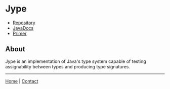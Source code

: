 # Jype

- [Repository](https://github.com/HoneyRoasted/Jype)
- [JavaDocs](https://honeyroasted.github.io/Jype/)
- [Primer](primer.md)

## About

Jype is an implementation of Java's type system capable of testing assignability between types and producing type signatures.

---
[Home](../index.md) | [Contact](../contact.md)